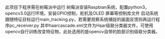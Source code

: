 此项目下程序需在树莓派中运行
树莓派安装Raspbian系统，配置python3，opencv3.0运行环境，安装GPIO控制，舵机及OLED 屏幕等控制库文件
启动系统跟随特征目标运行main_tracking.py，若需要观察系统捕捉的画面反馈则再运行程序pc_receiver.py
其中haarcascade.xml文件为Haar级联分类器文件，可使用opencv自行训练改变特征物，此处选用的是opencv自带的脸部识别级联分类器。